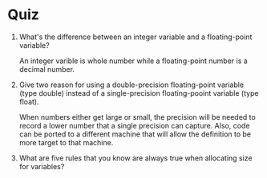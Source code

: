 # Quiz

1. What's the difference between an integer variable and a floating-point variable?

   An integer varible is whole number while a floating-point number is a decimal number.

2. Give two reason for using a double-precision floating-point variable (type double) instead of a single-precision floating-pooint variable (type float).

   When numbers either get large or small, the precision will be needed to record a lower number that a single precision can capture. Also, code can be ported to a different machine that will allow the definition to be more target to that machine.

3. What are five rules that you know are always true when allocating size for variables?

